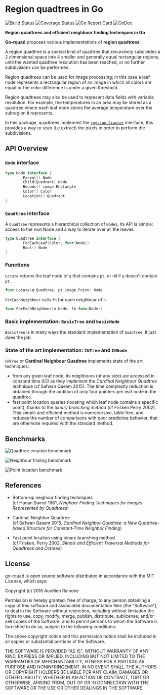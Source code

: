 # Region quadtrees in Go
[![Build Status](https://travis-ci.org/aurelien-rainone/go-rquad.svg?branch=master)](https://travis-ci.org/aurelien-rainone/go-rquad) [![Coverage Status](https://coveralls.io/repos/github/aurelien-rainone/go-rquad/badge.svg?branch=master)](https://coveralls.io/github/aurelien-rainone/go-rquad?branch=master)
[![Go Report Card](https://goreportcard.com/badge/github.com/aurelien-rainone/go-rquad)](https://goreportcard.com/report/github.com/aurelien-rainone/go-rquad)
[![GoDoc](http://img.shields.io/badge/go-documentation-blue.svg?style=flat-square)](http://godoc.org/github.com/aurelien-rainone/go-rquad) 

**Region quadtrees and efficient neighbour finding techniques in Go**

**Go-rquad** proposes various implementations of **region quadtrees**.

A region quadtree is a special kind of quadtree that recursively
subdivides a 2 dimensional space into 4 smaller and generally equal
rectangular regions, until the wanted quadtree resolution has been reached,
or no further subdivisions can be performed.

Region quadtrees can be used for image processing; in this case a leaf node
represents a rectangular region of an image in which all colors are equal or
the color difference is under a given threshold.

Region quadtrees may also be used to represent data fields with variable 
resolution. For example, the temperatures in an area may be stored as a
quadtree where each leaf node stores the average temperature over the
subregion it represents.

In this package, quadtrees implement the [`imgscan.Scanner`](https://github.com/aurelien-rainone/imgtools/tree/master/imgscan) interface,
this provides a way to scan (i.e extract) the pixels in order to perform the subdivisions.

## API Overview

### `Node` interface
```go
type Node interface {
        Parent() Node
        Child(Quadrant) Node
        Bounds() image.Rectangle
        Color() Color
        Location() Quadrant
}
```

### `Quadtree` interface

A `Quadtree` represents a hierarchical collection of `Node`s, its API is
simple: access to the root Node and a way to iterate over all the leaves.

```go
type Quadtree interface {
        ForEachLeaf(Color, func(Node))
        Root() Node
}
```

### Functions

`Locate` returns the leaf node of `q` that contains `pt`, or nil if `q` doesn't contain `pt`.
```go
func Locate(q Quadtree, pt image.Point) Node
```

`ForEachNeighbour` calls `fn` for each neighbour of `n`.
```go
func ForEachNeighbour(n Node, fn func(Node))
```

### Basic implementation: `BasicTree` and `basicNode`

`BasicTree` is in many ways the standard implementation of `Quadtree`, it just does the job.

### State of the art implementation: `CNTree` and `CNNode`

`CNTree` or **Cardinal Neighbour Quadtree** implements state of the art techniques:
 - from any given leaf node, its neighbours (of any size) are accessed in constant time *0(1)*  as they implement the  *Cardinal Neighbour Quadtree* technique (cf Safwan Qasem 2015). The time complexity reduction is obtained through the addition of only four pointers per leaf node in the quadtree.
 - fast point location queries (locating which leaf node contains a specific point), thanks to the *binary branching method* (cf Frisken Perry 2002). This simple and efficient method is nonrecursive, table free, and reduces the number of comparisons with
poor predictive behavior, that are otherwise required with the standard method.

## Benchmarks

![Quadtree creation benchmark](https://raw.githubusercontent.com/aurelien-rainone/go-rquad/readme-docs/Creation.png)

![Neighbour finding benchmark](https://raw.githubusercontent.com/aurelien-rainone/go-rquad/readme-docs/Neighbours.png)

![Point location benchmark](https://raw.githubusercontent.com/aurelien-rainone/go-rquad/readme-docs/PointLocation.png)

## References

 - Bottom-up neighour finding techniques  
(cf Hanan Samet 1981, *Neighbor Finding Techniques for Images Represented by
Quadtrees*)

 - Cardinal Neighbor Quadtree  
(cf Safwan Qasem 2015, *Cardinal Neighbor Quadtree: a New Quadtree-based
Structure for Constant-Time Neighbor Finding*)

 - Fast point location using binary branching method  
(cf Frisken, Perry 2002, *Simple and Efficient Traversal Methods for Quadtrees
and Octrees*)


## License

go-rquad is open source software distributed in accordance with the MIT
License, which says:

Copyright (c) 2016 Aurélien Rainone

Permission is hereby granted, free of charge, to any person obtaining a copy
of this software and associated documentation files (the "Software"), to deal
in the Software without restriction, including without limitation the rights
to use, copy, modify, merge, publish, distribute, sublicense, and/or sell
copies of the Software, and to permit persons to whom the Software is
furnished to do so, subject to the following conditions:

The above copyright notice and this permission notice shall be included in
all copies or substantial portions of the Software.

THE SOFTWARE IS PROVIDED "AS IS", WITHOUT WARRANTY OF ANY KIND, EXPRESS OR
IMPLIED, INCLUDING BUT NOT LIMITED TO THE WARRANTIES OF MERCHANTABILITY,
FITNESS FOR A PARTICULAR PURPOSE AND NONINFRINGEMENT. IN NO EVENT SHALL THE
AUTHORS OR COPYRIGHT HOLDERS BE LIABLE FOR ANY CLAIM, DAMAGES OR OTHER
LIABILITY, WHETHER IN AN ACTION OF CONTRACT, TORT OR OTHERWISE, ARISING FROM,
OUT OF OR IN CONNECTION WITH THE SOFTWARE OR THE USE OR OTHER DEALINGS IN
THE SOFTWARE.


